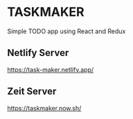 # TASKMAKER
Simple TODO app using React and Redux

## Netlify Server
https://task-maker.netlify.app/

## Zeit Server
https://taskmaker.now.sh/
